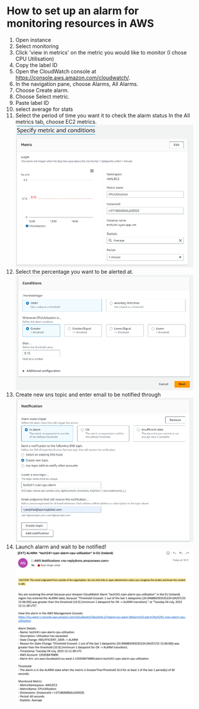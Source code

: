 # How to set up an alarm for monitoring resources in AWS
1. Open instance
2. Select monitoring
3. Click 'view in metrics' on the metric you would like to monitor (I chose CPU Utilisation)
4. Copy the label ID
5. Open the CloudWatch console at https://console.aws.amazon.com/cloudwatch/.
6. In the navigation pane, choose Alarms, All Alarms.
7. Choose Create alarm.
8. Choose Select metric.
9. Paste label ID
10. select average for stats
11. Select the period of time you want it to check the alarm status
In the All metrics tab, choose EC2 metrics.
![Alt text](<images/Screenshot 2023-07-04 155240.png>)
12. Select the percentage you want to be alerted at.
![Alt text](<images/Screenshot 2023-07-04 155250.png>)
13. Create new sns topic and enter email to be notified through
![Alt text](<images/Screenshot 2023-07-04 155410.png>)
14. Launch alarm and wait to be notified!
![Alt text](<images/MicrosoftTeams-image (4).png>)